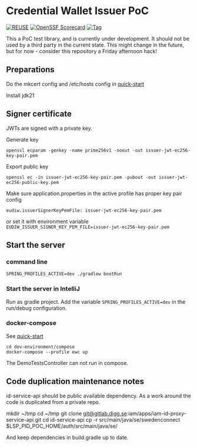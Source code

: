 # Credential Wallet Issuer PoC

  [![REUSE](https://img.shields.io/badge/dynamic/json?url=https%3A%2F%2Fapi.reuse.software%2Fstatus%2Fgithub.com%2Fdiggsweden%2Feudiw-wallet-issuer-poc&query=status&style=for-the-badge&label=REUSE)](https://api.reuse.software/info/github.com/diggsweden/eudiw-wallet-issuer-poc)
  [![OpenSSF Scorecard](https://api.scorecard.dev/projects/github.com/diggsweden/eudiw-wallet-issuer-poc/badge?style=for-the-badge)](https://scorecard.dev/viewer/?uri=github.com/diggsweden/eudiw-wallet-issuer-poc)
  [![Tag](https://img.shields.io/github/v/tag/diggsweden/eudiw-wallet-issuer-poc?style=for-the-badge&color=yellow)](https://github.com/diggsweden/eudiw-wallet-issuer-poc/tags)


This a PoC test library, and is currently under development. It should not be used by a third party in the current state. This might change in the future, but for now - consider this repository a Friday afternoon hack!

## Preparations

Do the mkcert config and /etc/hosts config in [quick-start](../dev-environment/compose/quick-start.md)

Install jdk21

## Signer certificate

JWTs are signed with a private key. 

Generate key
```shell
openssl ecparam -genkey -name prime256v1 -noout -out issuer-jwt-ec256-key-pair.pem
```

Export public key 
```
openssl ec -in issuer-jwt-ec256-key-pair.pem -pubout -out issuer-jwt-ec256-public-key.pem
```

Make sure application.properties in the active profile has proper key pair config
```
eudiw.issuerSignerKeyPemFile: issuer-jwt-ec256-key-pair.pem
```
or set it with environment variable `EUDIW_ISSUER_SIGNER_KEY_PEM_FILE=issuer-jwt-ec256-key-pair.pem`

## Start the server

### command line

```
SPRING_PROFILES_ACTIVE=dev ./gradlew bootRun
```

### Start the server in IntelliJ

Run as gradle project. Add the variable `SPRING_PROFILES_ACTIVE=dev` in the run/debug configuration.

### docker-compose

See [quick-start](../dev-environment/compose/quick-start.md)
```
cd dev-environment/compose
docker-compose --profile ewc up
```
The DemoTestsController can not run in compose.

## Code duplication maintenance notes

id-service-api should be public available dependency. As a work around the code is duplicated from a private repo.

mkdir ~/tmp
cd ~/tmp
git clone <git@gitlab.digg.se>:iam/apps/iam-id-proxy-service-api.git
cd id-service-api
cp -r  src/main/java/se/swedenconnect $LSP_PID_POC_HOME/auth/src/main/java/se/

And keep dependencies in build.gradle up to date.
